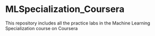 # MLSpecialization_Coursera
This repository includes all the practice labs in the Machine Learning Specialization course on Coursera
